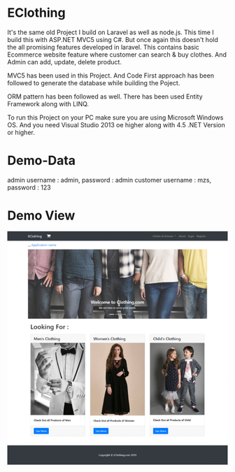 # EClothing
It's the same old Project  I build on Laravel as well as node.js. This time I build this with ASP.NET MVC5 using C#. But once again this doesn't hold the all promising features developed in laravel. This contains basic Ecommerce website feature where customer can search &amp; buy clothes. And Admin can add, update, delete product.

MVC5 has been used in this Project. And Code First approach has been followed to generate the database while building the Poject.

ORM pattern has been followed as well. There has been used Entity Framework along with LINQ.

To run this Project on your PC make sure you are using Microsoft Windows OS. And you need Visual Studio 2013 oe higher along with 4.5 .NET Version or higher.

# Demo-Data
admin username : admin, password : admin
customer username : mzs, password : 123

# Demo View
<img src="demo/EClothing-CSharp.gif" title="shondhan.com"/>
